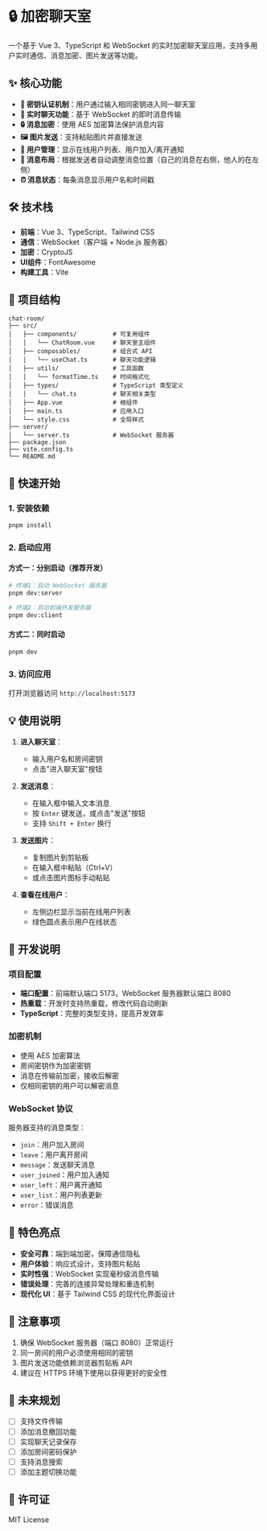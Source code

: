 # 🔒 加密聊天室

一个基于 Vue 3、TypeScript 和 WebSocket 的实时加密聊天室应用，支持多用户实时通信、消息加密、图片发送等功能。

## ✨ 核心功能

- **🔐 密钥认证机制**：用户通过输入相同密钥进入同一聊天室
- **💬 实时聊天功能**：基于 WebSocket 的即时消息传输
- **🔒 消息加密**：使用 AES 加密算法保护消息内容
- **🖼️ 图片发送**：支持粘贴图片并直接发送
- **👥 用户管理**：显示在线用户列表、用户加入/离开通知
- **💬 消息布局**：根据发送者自动调整消息位置（自己的消息在右侧，他人的在左侧）
- **⏰ 消息状态**：每条消息显示用户名和时间戳

## 🛠️ 技术栈

- **前端**：Vue 3、TypeScript、Tailwind CSS
- **通信**：WebSocket（客户端 + Node.js 服务器）
- **加密**：CryptoJS
- **UI组件**：FontAwesome
- **构建工具**：Vite

## 📁 项目结构

```
chat-room/
├── src/
│   ├── components/          # 可复用组件
│   │   └── ChatRoom.vue     # 聊天室主组件
│   ├── composables/         # 组合式 API
│   │   └── useChat.ts       # 聊天功能逻辑
│   ├── utils/               # 工具函数
│   │   └── formatTime.ts    # 时间格式化
│   ├── types/               # TypeScript 类型定义
│   │   └── chat.ts          # 聊天相关类型
│   ├── App.vue              # 根组件
│   ├── main.ts              # 应用入口
│   └── style.css            # 全局样式
├── server/
│   └── server.ts            # WebSocket 服务器
├── package.json
├── vite.config.ts
└── README.md
```

## 🚀 快速开始

### 1. 安装依赖

```bash
pnpm install
```

### 2. 启动应用

#### 方式一：分别启动（推荐开发）

```bash
# 终端1：启动 WebSocket 服务器
pnpm dev:server

# 终端2：启动前端开发服务器
pnpm dev:client
```

#### 方式二：同时启动

```bash
pnpm dev
```

### 3. 访问应用

打开浏览器访问 `http://localhost:5173`

## 💡 使用说明

1. **进入聊天室**：
   - 输入用户名和房间密钥
   - 点击"进入聊天室"按钮

2. **发送消息**：
   - 在输入框中输入文本消息
   - 按 `Enter` 键发送，或点击"发送"按钮
   - 支持 `Shift + Enter` 换行

3. **发送图片**：
   - 复制图片到剪贴板
   - 在输入框中粘贴（Ctrl+V）
   - 或点击图片图标手动粘贴

4. **查看在线用户**：
   - 左侧边栏显示当前在线用户列表
   - 绿色圆点表示用户在线状态

## 🔧 开发说明

### 项目配置

- **端口配置**：前端默认端口 5173，WebSocket 服务器默认端口 8080
- **热重载**：开发时支持热重载，修改代码自动刷新
- **TypeScript**：完整的类型支持，提高开发效率

### 加密机制

- 使用 AES 加密算法
- 房间密钥作为加密密钥
- 消息在传输前加密，接收后解密
- 仅相同密钥的用户可以解密消息

### WebSocket 协议

服务器支持的消息类型：

- `join`：用户加入房间
- `leave`：用户离开房间  
- `message`：发送聊天消息
- `user_joined`：用户加入通知
- `user_left`：用户离开通知
- `user_list`：用户列表更新
- `error`：错误消息

## 🎯 特色亮点

- **安全可靠**：端到端加密，保障通信隐私
- **用户体验**：响应式设计，支持图片粘贴
- **实时性强**：WebSocket 实现毫秒级消息传输
- **错误处理**：完善的连接异常处理和重连机制
- **现代化 UI**：基于 Tailwind CSS 的现代化界面设计

## 📝 注意事项

1. 确保 WebSocket 服务器（端口 8080）正常运行
2. 同一房间的用户必须使用相同的密钥
3. 图片发送功能依赖浏览器剪贴板 API
4. 建议在 HTTPS 环境下使用以获得更好的安全性

## 🔮 未来规划

- [ ] 支持文件传输
- [ ] 添加消息撤回功能
- [ ] 实现聊天记录保存
- [ ] 添加房间密码保护
- [ ] 支持消息搜索
- [ ] 添加主题切换功能

## 📄 许可证

MIT License